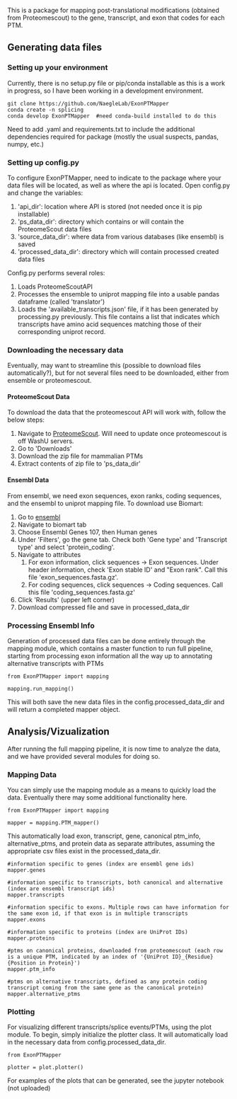 This is a package for mapping post-translational modifications (obtained from Proteomescout) to the gene, transcript, and exon that codes for each PTM. 

## Generating data files

### Setting up your environment

Currently, there is no setup.py file or pip/conda installable as this is a work in progress, so I have been working in a development environment.

```
git clone https://github.com/NaegleLab/ExonPTMapper
conda create -n splicing
conda develop ExonPTMapper  #need conda-build installed to do this
```

Need to add .yaml and requirements.txt to include the additional dependencies required for package (mostly the usual suspects, pandas, numpy, etc.)

### Setting up config.py

To configure ExonPTMapper, need to indicate to the package where your data files will be located, as well as where the api is located. Open config.py and change the variables: 
1. 'api_dir': location where API is stored (not needed once it is pip installable)
2. 'ps_data_dir': directory which contains or will contain the ProteomeScout data files
2. 'source_data_dir': where data from various databases (like ensembl) is saved
3. 'processed_data_dir': directory which will contain processed created data files

Config.py performs several roles:
1. Loads ProteomeScoutAPI
2. Processes the ensemble to uniprot mapping file into a usable pandas dataframe (called 'translator')
3. Loads the 'available_transcripts.json' file, if it has been generated by processing.py previously. This file contains a list that indicates which transcripts have amino acid sequences matching those of their corresponding uniprot record.

### Downloading the necessary data

Eventually, may want to streamline this (possible to download files automatically?), but for not several files need to be downloaded, either from ensemble or proteomescout.

#### ProteomeScout Data

To download the data that the proteomescout API will work with, follow the below steps:
1. Navigate to [ProteomeScout](https://proteomescout.wustl.edu/). Will need to update once proteomescout is off WashU servers.
2. Go to 'Downloads'
3. Download the zip file for mammalian PTMs
4. Extract contents of zip file to 'ps_data_dir'

#### Ensembl Data

From ensembl, we need exon sequences, exon ranks, coding sequences, and the ensembl to uniprot mapping file. To download use Biomart:

1. Go to [ensembl](https://useast.ensembl.org/index.html)
2. Navigate to biomart tab
3. Choose Ensembl Genes 107, then Human genes
4. Under 'Filters', go the gene tab. Check both 'Gene type' and 'Transcript type' and select 'protein_coding'.
5. Navigate to attributes
	1. For exon information, click sequences -> Exon sequences. Under header information, check 'Exon stable ID' and "Exon rank". Call this file 'exon_sequences.fasta.gz'.
	2. For coding sequences, click sequences -> Coding sequences. Call this file 'coding_sequences.fasta.gz'
6. Click 'Results' (upper left corner)
7. Download compressed file and save in processed_data_dir

### Processing Ensembl Info

Generation of processed data files can be done entirely through the mapping module, which contains a master function to run full pipeline, starting from processing exon information all the way up to annotating alternative transcripts with PTMs

```
from ExonPTMapper import mapping

mapping.run_mapping()
```

This will both save the new data files in the config.processed_data_dir and will return a completed mapper object.


## Analysis/Vizualization

After running the full mapping pipeline, it is now time to analyze the data, and we have provided several modules for doing so.

### Mapping Data

You can simply use the mapping module as a means to quickly load the data. Eventually there may some additional functionality here.

```
from ExonPTMapper import mapping

mapper = mapping.PTM_mapper()
```

This automatically load exon, transcript, gene, canonical ptm_info, alternative_ptms, and protein data as separate attributes, assuming the appropriate csv files exist in the processed_data_dir. 
```
#information specific to genes (index are ensembl gene ids)
mapper.genes

#information specific to transcripts, both canonical and alternative (index are ensembl transcript ids)
mapper.transcripts

#information specific to exons. Multiple rows can have information for the same exon id, if that exon is in multiple transcripts
mapper.exons

#information specific to proteins (index are UniProt IDs)
mapper.proteins

#ptms on canonical proteins, downloaded from proteomescout (each row is a unique PTM, indicated by an index of '{UniProt ID}_{Residue}{Position in Protein}')
mapper.ptm_info

#ptms on alternative transcripts, defined as any protein coding transcript coming from the same gene as the canonical protein)
mapper.alternative_ptms
```

### Plotting

For visualizing different transcripts/splice events/PTMs, using the plot module. To begin, simply initialize the plotter class. It will automatically load in the necessary data from config.processed_data_dir.
```
from ExonPTMapper

plotter = plot.plotter()
```

For examples of the plots that can be generated, see the jupyter notebook (not uploaded)
